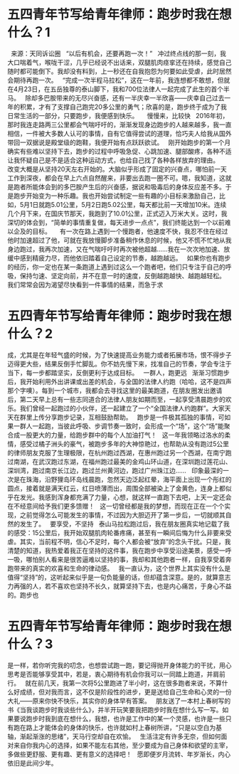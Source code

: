 # 五四青年节写给青年律师：跑步时我在想什么？1

 
来源：天同诉讼圈
 
“以后有机会，还要再跑一次！”
 
冲过终点线的那一刻，我大口喘着气，喉咙干涩，几乎已经说不出话来，双腿肌肉痉挛还在持续，感觉自己随时都可能倒下。我却没有料到，上一秒还在自我抱怨为何要如此受虐，此时居然会期待再跑一次。
 
“完成一次半程马拉松”，这在一年前，我连想都不敢想，但就在4月23日，在五岳独尊的泰山脚下，我和700位法律人一起完成了此生的首个半马。
 
除却多巴胺带来的无尽兴奋感，还有一半庆幸一半欣喜——庆幸自己过去一年的积累，才有了支撑自己跑完20多公里的勇气；欣喜的是，跑步终于成为了我日常生活的一部分，只要跑步，我便感到快乐。
 
 
慢慢来，比较快
 
2016年初，那时我连走路两三公里都会气喘吁吁的，渐渐发现身边跑步的人越来越多，我一直相信，一件被大多数人认可的事情，自有它值得尝试的道理，恰巧夫人给我从国外带回一双据说是殿堂级的跑鞋，我便开始有点跃跃欲试。
 
刚开始跑步的第一个月确实有些难以坚持下去，跑步的过程中呼吸急促、心跳加速、腿部酸疼，各种不适让我怀疑自己是不是适合这种运动方式，也给自己找了各种各样放弃的理由。 
 
改变大概是从坚持20天左右开始的。大脑似乎形成了固定的兴奋点，哪怕前一天工作到深夜，都会在早上六点自然醒来，非要出去跑一圈不可。嗯，我知道，这就是跑者所能体会到的多巴胺产生后的兴奋感，据说和吸毒后的身体反应差不多。于是跑步开始变为一种乐趣。我也开始尝试制定一些有趣的小目标来激励自己，比如，5月1日就跑5.01公里，5月2日跑5.02公里，每天都比前一天增加10米。连续几个月下来，在国庆节那天，我跑到了10.01公里，正式迈入万米大关。这时，我深切的体会到，“简单的事情重复做，每天进步一点点”，我们终能达到一个以前难以企及的目标。
 
 
有一次在路上遇到一个慢跑者，他速度不快，我忍不住在经过他时加速超过了他，可就在我放慢脚步准备稍作休息的时候，他又不慌不忙地从我身边跑过，我再次加速，又在气喘吁吁时再次被他超越……我在一次次地加速、放缓中感到精疲力尽，而他依旧踏着自己设定的节奏，越跑越远。
 
如果你也有跑步的经历，你一定也在某一条跑道上遇到过这么一个跑者吧，他们只专注于自己的呼吸，保持匀速、坚定向前，并不在意一时的速度，反倒越跑越快、越跑越轻松。
 
我们常常会因为渴望尽快看到一件事情的结果，而急于求

# 五四青年节写给青年律师：跑步时我在想什么？2

成，尤其是在年轻气盛的时候，为了快速提高业务能力或者拓展市场，恨不得步子迈得更大些，结果反倒手忙脚乱。你不妨先慢下来，找准自己的节奏，学会专注于当下，每一步都踏坚实，反倒更利于达成目标。
 
一群人，跑更远
 
渐渐习惯跑步后，我开始利用外出讲课或出差的机会，与全国的法律人约跑（哈哈，这不是四声那个字噢）。每到一个城市，我都会去寻找这里的最美跑道，在朋友圈发出邀请后，第二天早上总有一些志同道合的法律人朋友如期而至，一起享受清晨跑步的欢乐。我们曾经一起跑过的小伙伴，还一起建立了一个“全国法律人约跑群”。大家天天在群里上传分享跑步记录，互相鼓励帮助。
 
跑步是一件极其孤独的事情，可如果一群人一起跑，当彼此呼吸、步调节奏一致时，会形成一个“场”，这个“场”能聚合成一股更大的力量，给跑步群中的每个人加油打气！
 
这一年我领略过洛水的柔情，感受过橘子洲头的豪气，被跑步多年的大神惊艳过，也帮助从没有跑过5公里的律师朋友克服了生理极限，在杭州跑过西湖，在惠州跑过另一个西湖，在南宁跑过南湖，在武汉跑过东湖，在福州跑过最美的金鸡山环山道，在深圳跑过莲花山、深圳湾，跑过南京长江边，跑过兰州黄河边，跑过广州珠江边……
 
印象最深的一次是在珠海，沿野狸岛环岛线晨跑，忽然天边泛起红晕，海平面上出现一个彤红的圆点，接着就是满天红云，红日喷薄而出，周围全部被染上了金黄色，连身上都似乎在发光。我感到浑身都充满了力量，心想，就这样一直跑下去吧，上天一定还会在不经意间给予我们更多馈赠！
 
这一切曾经都是我的梦想，而现在正在一个个实现，之前觉得怎么可能发生的事情，不过因为大胆迈开了第一步后，一切就顺其自然的发生了。
 
要享受，不坚持
 
泰山马拉松跑过后，我在朋友圈真实地记载了我的感受：15公里后，我开始双腿肌肉轮番疼痛，甚至有一瞬间后悔为什么非要来受虐。其实，当前程不明，信心不足时，每个人都会被“放弃”的念头干扰。只是，我清楚的知道，我热爱着我正在坚持的这件事，我在跑步中享受沿途美景，感受一呼一吸，哪怕别人看来是很苦逼难以坚持的事，我却和其他跑者一样，自我享受着奔跑带来的真实的欢喜和生命的律动感。
 
我一直认为，这个世界上其实没有什么是值得“坚持”的，这听起来似乎是一句负能量的话，但却蕴含深意。是的，就算意志力再强的人，若不喜欢也坚持不长久，就算坚持下去，也是内心痛苦，于身心不益的。跑步也

# 五四青年节写给青年律师：跑步时我在想什么？3

是一样，若你听完我的叨念，也想尝试跑一跑，要记得抛开身体能力的干扰，用心思考是否能够享受其中，若是，衷心期待有机会你我可以一同踏上跑道，并肩前行。
 
就在前几天，我第一次将5公里跑进了半小时，这在很多跑者来说，不算什么好成绩，但对我而言，这不仅是阶段性的进步，更是送给自己生命和心灵的一份大礼——原来你快不快乐，其实你的身体早有答案。
 
朋友送了一本村上春树写的书《当我谈跑步时我谈些什么》，并半开玩笑要我把跑步时我在想什么写一写。如果要说跑步时我到底在想什么，我想，也许是工作中的某一个灵感，也许是一些只有跑在路上才能体会的身体的快乐，也许就如村上春树所讲，“只是以空白为基轴，渐起渐涨的思绪”，天马行空却自在欢愉。
 
生活注定有许多无奈，但如何面对来自你我内心的选择，如果不能左右其他，至少要成为自己身体和欲望的主宰，多做些更舒服、更有趣、更有意义的选择吧！
 
愿即便岁月流转、年岁渐长，内心依旧是此间少年。
 


